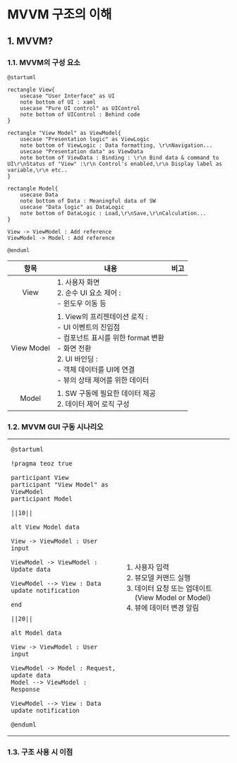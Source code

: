 # MVVM 구조의 이해


## 1. MVVM?


### 1.1. MVVM의 구성 요소

```plantuml
@startuml

rectangle View{
    usecase "User Interface" as UI
    note bottom of UI : xaml
    usecase "Pure UI control" as UIControl
    note bottom of UIControl : Behind code
}

rectangle "View Model" as ViewModel{
    usecase "Presentation logic" as ViewLogic
    note bottom of ViewLogic : Data formatting, \r\nNavigation...
    usecase "Presentation data" as ViewData
    note bottom of ViewData : Binding : \r\n Bind data & command to UI\r\nStatus of "View" :\r\n Control's enabled,\r\n Display label as variable,\r\n etc..
}

rectangle Model{
    usecase Data
    note bottom of Data : Meaningful data of SW
    usecase "Data logic" as DataLogic
    note bottom of DataLogic : Load,\r\nSave,\r\nCalculation...
}

View -> ViewModel : Add reference
ViewModel -> Model : Add reference

@enduml
```

|항목|내용|비고|
|:---:|---|---|
|View|1. 사용자 화면<br>2. 순수 UI 요소 제어 : <br> - 윈도우 이동 등||
|View Model|1. View의 프리젠테이션 로직 : <br> - UI 이벤트의 진입점<br> - 컴포넌트 표시를 위한 format 변환<br> - 화면 전환<br>2. UI 바인딩 : <br> - 객체 데이터를 UI에 연결<br> - 뷰의 상태 제어를 위한 데이터||
|Model|1. SW 구동에 필요한 데이터 제공<br>2. 데이터 제어 로직 구성||

### 1.2. MVVM GUI 구동 시나리오


<table>
<td>

```plantuml
@startuml

!pragma teoz true

participant View
participant "View Model" as ViewModel
participant Model

||10||

alt View Model data

View -> ViewModel : User input

ViewModel -> ViewModel : Update data

ViewModel --> View : Data update notification

end

||20||

alt Model data

View -> ViewModel : User input

ViewModel -> Model : Request, update data
Model --> ViewModel : Response

ViewModel --> View : Data update notification

@enduml
```
</td>
<td>

1. 사용자 입력
2. 뷰모델 커맨드 실행
3. 데이터 요청 또는 업데이트 
    (View Model or Model)
4. 뷰에 데이터 변경 알림
</td>
</table>

### 1.3. 구조 사용 시 이점

